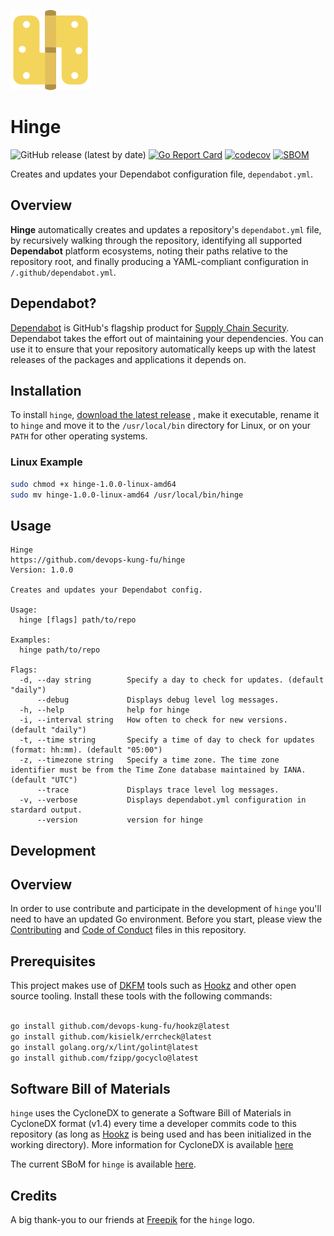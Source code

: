 ![](img/hinge128x128.png)

# Hinge

![GitHub release (latest by date)](https://img.shields.io/github/v/release/devops-kung-fu/hinge) 
[![Go Report Card](https://goreportcard.com/badge/github.com/devops-kung-fu/hinge)](https://goreportcard.com/report/github.com/devops-kung-fu/hinge) 
[![codecov](https://codecov.io/gh/devops-kung-fu/hinge/branch/main/graph/badge.svg?token=BIROb1Npbk)](https://codecov.io/gh/devops-kung-fu/hinge) 
[![SBOM](https://img.shields.io/badge/CyloneDX-SBoM-informational)](hinge-sbom.json)


Creates and updates your Dependabot configuration file, `dependabot.yml`.

## Overview

**Hinge** automatically creates and updates a repository's `dependabot.yml` file, by recursively walking through the repository, identifying all supported **Dependabot** platform ecosystems, noting their paths relative to the repository root, and finally producing a YAML-compliant configuration in `/.github/dependabot.yml`.

## Dependabot?

[Dependabot](https://docs.github.com/en/code-security/supply-chain-security/keeping-your-dependencies-updated-automatically) is GitHub's flagship product for [Supply Chain Security](https://docs.github.com/en/code-security/supply-chain-security). Dependabot takes the effort out of maintaining your dependencies. You can use it to ensure that your repository automatically keeps up with the latest releases of the packages and applications it depends on.

## Installation

To install ```hinge```, [download the latest release](https://github.com/devops-kung-fu/hinge/releases) , make it executable, rename it to `hinge` and move it to the `/usr/local/bin` directory for Linux, or on your `PATH` for other operating systems.

### Linux Example

```bash
sudo chmod +x hinge-1.0.0-linux-amd64
sudo mv hinge-1.0.0-linux-amd64 /usr/local/bin/hinge
```

## Usage

```
Hinge
https://github.com/devops-kung-fu/hinge
Version: 1.0.0

Creates and updates your Dependabot config.

Usage:
  hinge [flags] path/to/repo

Examples:
  hinge path/to/repo

Flags:
  -d, --day string        Specify a day to check for updates. (default "daily")
      --debug             Displays debug level log messages.
  -h, --help              help for hinge
  -i, --interval string   How often to check for new versions. (default "daily")
  -t, --time string       Specify a time of day to check for updates (format: hh:mm). (default "05:00")
  -z, --timezone string   Specify a time zone. The time zone identifier must be from the Time Zone database maintained by IANA. (default "UTC")
      --trace             Displays trace level log messages.
  -v, --verbose           Displays dependabot.yml configuration in stardard output.
      --version           version for hinge
```

## Development

## Overview

In order to use contribute and participate in the development of ```hinge``` you'll need to have an updated Go environment. Before you start, please view the [Contributing](CONTRIBUTING.md) and [Code of Conduct](CODE_OF_CONDUCT.md) files in this repository.

## Prerequisites

This project makes use of [DKFM](https://github.com/devops-kung-fu) tools such as [Hookz](https://github.com/devops-kung-fu/hookz) and other open source tooling. Install these tools with the following commands:

``` bash

go install github.com/devops-kung-fu/hookz@latest
go install github.com/kisielk/errcheck@latest
go install golang.org/x/lint/golint@latest
go install github.com/fzipp/gocyclo@latest

```

## Software Bill of Materials

```hinge``` uses the CycloneDX to generate a Software Bill of Materials in CycloneDX format (v1.4) every time a developer commits code to this repository (as long as [Hookz](https://github.com/devops-kung-fu/hookz) is being used and has been initialized in the working directory). More information for CycloneDX is available [here](https://cyclonedx.org)

The current SBoM for ```hinge``` is available [here](hinge-sbom.json).

## Credits

A big thank-you to our friends at [Freepik](https://www.freepik.com) for the ```hinge``` logo. 
